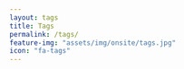 ```yaml
---
layout: tags
title: Tags
permalink: /tags/
feature-img: "assets/img/onsite/tags.jpg"
icon: "fa-tags"
---
```



